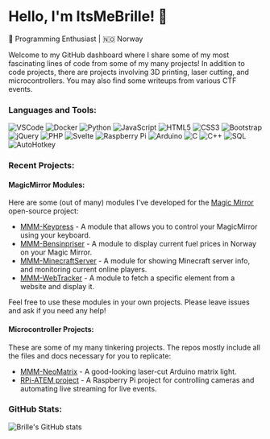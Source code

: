 # Hello, I'm ItsMeBrille! 👋

🚀 Programming Enthusiast | 🇳🇴 Norway

Welcome to my GitHub dashboard where I share some of my most fascinating lines of code from some of my many projects! In addition to code projects, there are projects involving 3D printing, laser cutting, and microcontrollers. You may also find some writeups from various CTF events.

### Languages and Tools:

![VSCode](https://img.shields.io/badge/-VSCode-007ACC?style=flat-square&logo=Visual%20Studio%20Code&logoColor=white)
![Docker](https://img.shields.io/badge/-Docker-2496ED?style=flat-square&logo=docker&logoColor=white)
![Python](https://img.shields.io/badge/-Python-3776AB?style=flat-square&logo=python&logoColor=white)
![JavaScript](https://img.shields.io/badge/-JavaScript-F7DF1E?style=flat-square&logo=javascript&logoColor=black)
![HTML5](https://img.shields.io/badge/-HTML5-E34F26?style=flat-square&logo=html5&logoColor=white)
![CSS3](https://img.shields.io/badge/-CSS3-1572B6?style=flat-square&logo=css3&logoColor=white)
![Bootstrap](https://img.shields.io/badge/-Bootstrap-563D7C?style=flat-square&logo=bootstrap&logoColor=white)
![jQuery](https://img.shields.io/badge/-jQuery-0769AD?style=flat-square&logo=jquery&logoColor=white)
![PHP](https://img.shields.io/badge/-PHP-777BB4?style=flat-square&logo=php&logoColor=white)
![Svelte](https://img.shields.io/badge/-Svelte-FF3E00?style=flat-square&logo=svelte&logoColor=white)
![Raspberry Pi](https://img.shields.io/badge/-Raspberry%20Pi-C51A4A?style=flat-square&logo=raspberry-pi&logoColor=white)
![Arduino](https://img.shields.io/badge/-Arduino-00979D?style=flat-square&logo=arduino&logoColor=white)
![C](https://img.shields.io/badge/-C-00599C?style=flat-square&logo=c&logoColor=white)
![C++](https://img.shields.io/badge/-C++-00599C?style=flat-square&logo=c%2B%2B&logoColor=white)
![SQL](https://img.shields.io/badge/-SQL-336791?style=flat-square&logo=mysql&logoColor=white)
![AutoHotkey](https://img.shields.io/badge/-AutoHotkey-334455?style=flat-square&logo=autohotkey&logoColor=white)


### Recent Projects:

#### MagicMirror Modules:

Here are some (out of many) modules I've developed for the [Magic Mirror](https://magicmirror.builders/) open-source project:

- [MMM-Keypress](https://github.com/ItsMeBrille/MMM-Keypress) - A module that allows you to control your MagicMirror using your keyboard.
- [MMM-Bensinpriser](https://github.com/ItsMeBrille/MMM-Bensinpriser) - A module to display current fuel prices in Norway on your Magic Mirror.
- [MMM-MinecraftServer](https://github.com/ItsMeBrille/MMM-MinecraftServer) - A module for showing Minecraft server info, and monitoring current online players.
- [MMM-WebTracker](https://github.com/ItsMeBrille/MMM-WebTracker) - A module to fetch a specific element from a website and display it.

Feel free to use these modules in your own projects. Please leave issues and ask if you need any help!

#### Microcontroller Projects:

These are some of my many tinkering projects. The repos mostly include all the files and docs necessary for you to replicate:

- [MMM-NeoMatrix](https://github.com/ItsMeBrille/NeoMatrix) - A good-looking laser-cut Arduino matrix light.
- [RPi-ATEM project](https://github.com/ItsMeBrille/RPi-ATEM) - A Raspberry Pi project for controlling cameras and automating live streaming for live events.

### GitHub Stats:
![Brille's GitHub stats](https://github-readme-stats.vercel.app/api?username=ItsMeBrille&show_icons=true&theme=radical)
